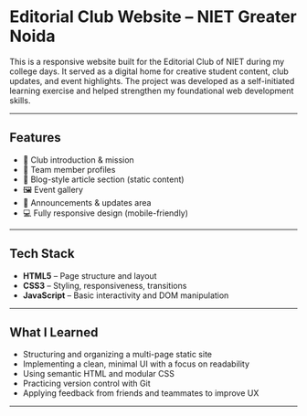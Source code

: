 #  Editorial Club Website – NIET Greater Noida

This is a responsive website built for the Editorial Club of NIET during my college days. It served as a digital home for creative student content, club updates, and event highlights. The project was developed as a self-initiated learning exercise and helped strengthen my foundational web development skills.

---

##  Features

- 🧾 Club introduction & mission
- 👥 Team member profiles
- 📝 Blog-style article section (static content)
- 🖼️ Event gallery
- 📢 Announcements & updates area
- 💻 Fully responsive design (mobile-friendly)

---

##  Tech Stack

- **HTML5** – Page structure and layout
- **CSS3** – Styling, responsiveness, transitions
- **JavaScript** – Basic interactivity and DOM manipulation

---


##  What I Learned

- Structuring and organizing a multi-page static site
- Implementing a clean, minimal UI with a focus on readability
- Using semantic HTML and modular CSS
- Practicing version control with Git
- Applying feedback from friends and teammates to improve UX

---


